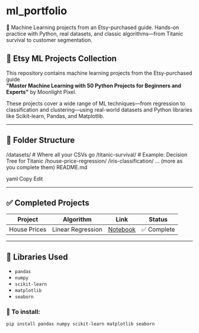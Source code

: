 # ml_portfolio

🧵 Machine Learning projects from an Etsy-purchased guide. Hands-on practice with Python, real datasets, and classic algorithms—from Titanic survival to customer segmentation.

## 🧠 Etsy ML Projects Collection

This repository contains machine learning projects from the Etsy-purchased guide  
**"Master Machine Learning with 50 Python Projects for Beginners and Experts"** by Moonlight Pixel.

These projects cover a wide range of ML techniques—from regression to classification and clustering—using real-world datasets and Python libraries like Scikit-learn, Pandas, and Matplotlib.

---

## 📁 Folder Structure

/datasets/ # Where all your CSVs go
/titanic-survival/ # Example: Decision Tree for Titanic
/house-price-regression/
/iris-classification/
... (more as you complete them)
README.md

yaml
Copy
Edit

---

## ✅ Completed Projects

| Project        | Algorithm        | Link                                                                 | Status        |
|----------------|------------------|----------------------------------------------------------------------|---------------|
| House Prices   | Linear Regression| [Notebook](./linear-regression-house-prices/Linear_Regression_House_Price_Prediction.ipynb) | ✅ Complete |



---

## 🧰 Libraries Used

- `pandas`  
- `numpy`  
- `scikit-learn`  
- `matplotlib`  
- `seaborn`

### 💾 To install:
```bash
pip install pandas numpy scikit-learn matplotlib seaborn
